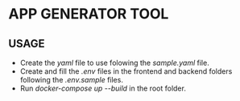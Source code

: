 # APP GENERATOR TOOL

## USAGE
* Create the *yaml* file to use folowing the *sample.yaml* file.
* Create and fill the *.env* files in the frontend and backend folders following the *.env.sample* files.
* Run *docker-compose up --build* in the root folder.
